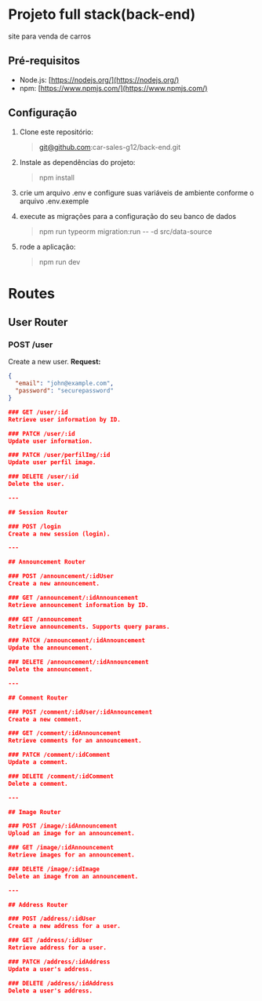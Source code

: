 # Projeto full stack(back-end)

site para venda de carros

## Pré-requisitos

- Node.js: [https://nodejs.org/](https://nodejs.org/)
- npm: [https://www.npmjs.com/](https://www.npmjs.com/)

## Configuração

1. Clone este repositório:

   > git@github.com:car-sales-g12/back-end.git

2. Instale as dependências do projeto:

   > npm install

3. crie um arquivo .env e configure suas variáveis de ambiente conforme o arquivo .env.exemple

4. execute as migrações para a configuração do seu banco de dados

   > npm run typeorm migration:run -- -d src/data-source

5. rode a aplicação:
   > npm run dev

# Routes

## User Router

### POST /user
Create a new user.
**Request:**

```json
{
  "email": "john@example.com",
  "password": "securepassword"
}

### GET /user/:id
Retrieve user information by ID.

### PATCH /user/:id
Update user information.

### PATCH /user/perfilImg/:id
Update user perfil image.

### DELETE /user/:id
Delete the user.

---

## Session Router

### POST /login
Create a new session (login).

---

## Announcement Router

### POST /announcement/:idUser
Create a new announcement.

### GET /announcement/:idAnnouncement
Retrieve announcement information by ID.

### GET /announcement
Retrieve announcements. Supports query params.

### PATCH /announcement/:idAnnouncement
Update the announcement.

### DELETE /announcement/:idAnnouncement
Delete the announcement.

---

## Comment Router

### POST /comment/:idUser/:idAnnouncement
Create a new comment.

### GET /comment/:idAnnouncement
Retrieve comments for an announcement.

### PATCH /comment/:idComment
Update a comment.

### DELETE /comment/:idComment
Delete a comment.

---

## Image Router

### POST /image/:idAnnouncement
Upload an image for an announcement.

### GET /image/:idAnnouncement
Retrieve images for an announcement.

### DELETE /image/:idImage
Delete an image from an announcement.

---

## Address Router

### POST /address/:idUser
Create a new address for a user.

### GET /address/:idUser
Retrieve address for a user.

### PATCH /address/:idAddress
Update a user's address.

### DELETE /address/:idAddress
Delete a user's address.
